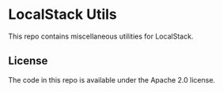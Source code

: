 # LocalStack Utils

This repo contains miscellaneous utilities for LocalStack.

## License

The code in this repo is available under the Apache 2.0 license.
